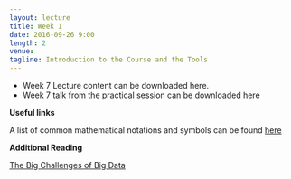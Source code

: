 ```yaml
---
layout: lecture
title: Week 1
date: 2016-09-26 9:00
length: 2
venue: 
tagline: Introduction to the Course and the Tools
---
```


* Week 7 Lecture content can be downloaded here.
* Week 7 talk from the practical session can be downloaded here

**Useful links**

A list of common mathematical notations and symbols can be found [here](https://en.wikipedia.org/wiki/List_of_mathematical_symbols)

**Additional Reading**

[The Big Challenges of Big Data](http://opendsi.cc/bioinformatics/assets/Big_Data_Biology.pdf)
